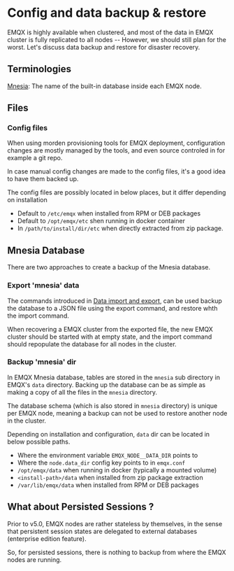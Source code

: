 # Config and data backup & restore

EMQX is highly available when clustered, and most of the data in EMQX cluster is
fully replicated to all nodes -- However, we should still plan for the worst.
Let's discuss data backup and restore for disaster recovery.

## Terminologies

[Mnesia](https://en.wikipedia.org/wiki/Mnesia): The name of the built-in database inside each EMQX node.

## Files

### Config files

When using morden provisioning tools for EMQX deployment, configuration changes
are mostly managed by the tools, and even source controled in for example a git repo.

In case manual config changes are made to the config files, it's a good idea to have them backed up.

The config files are possibly located in below places, but it differ depending on installation

* Default to `/etc/emqx` when installed from RPM or DEB packages
* Default to `/opt/emqx/etc` shen running in docker container
* In `/path/to/install/dir/etc` when directly extracted from zip package.

## Mnesia Database

There are two approaches to create a backup of the Mnesia database.

### Export 'mnesia' data

The commands introduced in [Data import and export](./data-import-and-export.md),
can be used backup the database to a JSON file using the export command,
and restore whth the import command.

When recovering a EMQX cluster from the exported file, the new EMQX cluster
should be started with at empty state, and the import command should
repopulate the database for all nodes in the cluster.

### Backup 'mnesia' dir

In EMQX Mnesia database, tables are stored in the `mnesia` sub directory in EMQX's `data` directory.
Backing up the database can be as simple as making a copy of all the files in the `mnesia` directory.

The database schema (which is also stored in `mnesia` directory) is unique per EMQX node, meaning
a backup can not be used to restore another node in the cluster.

Depending on installation and configuration, `data` dir can be located in below possible paths.

* Where the environment variable `EMQX_NODE__DATA_DIR` points to
* Where the `node.data_dir` config key points to in `emqx.conf`
* `/opt/emqx/data` when running in docker (typically a mounted volume)
* `<install-path>/data` when installed from zip package extraction
* `/var/lib/emqx/data` when installed from RPM or DEB packages

## What about Persisted Sessions ?

Prior to v5.0, EMQX nodes are rather stateless by themselves, in the sense that persistent
session states are delegated to external databases (enterprise edition feature).

So, for persisted sessions, there is nothing to backup from where the EMQX nodes are running.
